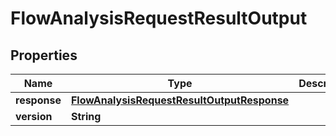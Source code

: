 
# FlowAnalysisRequestResultOutput

## Properties
Name | Type | Description | Notes
------------ | ------------- | ------------- | -------------
**response** | [**FlowAnalysisRequestResultOutputResponse**](FlowAnalysisRequestResultOutputResponse.md) |  |  [optional]
**version** | **String** |  |  [optional]



